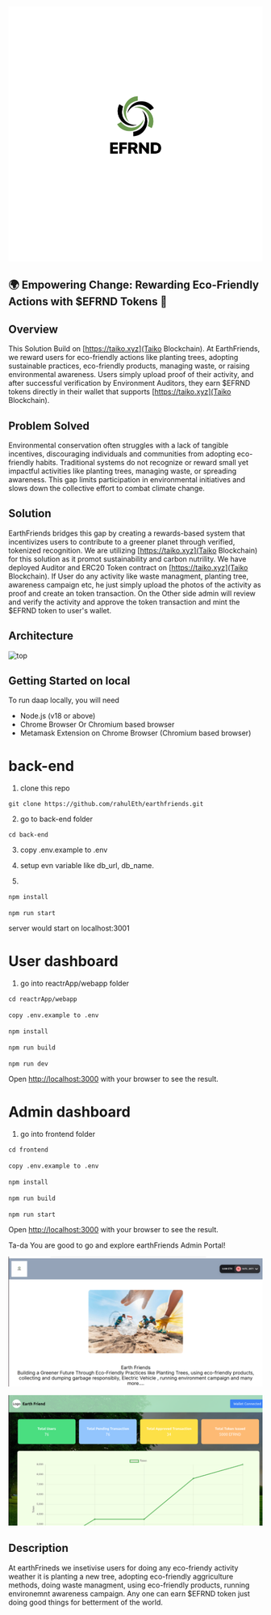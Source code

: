![Logo](docs/efrnd.svg)


## 🌍 Empowering Change: Rewarding Eco-Friendly Actions with $EFRND Tokens 🌱

## Overview

This Solution Build on [https://taiko.xyz](Taiko Blockchain). At EarthFriends, we reward users for eco-friendly actions like planting trees, adopting sustainable practices, eco-friendly products, managing waste, or raising environmental awareness. Users simply upload proof of their activity, and after successful verification by Environment Auditors, they earn $EFRND tokens directly in their wallet that supports [https://taiko.xyz](Taiko Blockchain).

## Problem Solved

Environmental conservation often struggles with a lack of tangible incentives, discouraging individuals and communities from adopting eco-friendly habits. Traditional systems do not recognize or reward small yet impactful activities like planting trees, managing waste, or spreading awareness. This gap limits participation in environmental initiatives and slows down the collective effort to combat climate change.

## Solution

EarthFriends bridges this gap by creating a rewards-based system that incentivizes users to contribute to a greener planet through verified, tokenized recognition. 
We are utilizing [https://taiko.xyz](Taiko Blockchain) for this solution as it promot sustainability and carbon nutrility. We have deployed Auditor and ERC20 Token contract on [https://taiko.xyz](Taiko Blockchain).
If User do any activity like waste managment, planting tree, awareness campaign etc, he just simply upload the photos of the activity as proof and create an token transaction. On the Other side admin will review and verify the activity and approve the token transaction and mint the $EFRND token to user's wallet.

## Architecture

![top](./docs/earth-friends-architecture.drawio)

## Getting Started on local 

To run daap locally, you will need

- Node.js (v18 or above)
- Chrome Browser Or Chromium based browser
- Metamask Extension on Chrome Browser (Chromium based browser)

# back-end

1. clone this repo

```
git clone https://github.com/rahulEth/earthfriends.git
```

2.  go to back-end folder

```
cd back-end
```

3. copy .env.example to .env 

4. setup evn variable like db_url, db_name.

5. 
```
npm install

npm run start

```
server would start on localhost:3001

# User dashboard

1. go into reactrApp/webapp folder

```
cd reactrApp/webapp

copy .env.example to .env 

npm install

npm run build

npm run dev

```
Open [http://localhost:3000](http://localhost:3000) with your browser to see the result.

# Admin dashboard

1. go into frontend folder

```
cd frontend

copy .env.example to .env 

npm install

npm run build

npm run start

```
Open [http://localhost:3000](http://localhost:3000) with your browser to see the result.


Ta-da You are good to go and explore earthFriends Admin Portal!


![top](./docs/user-dashboard.png)


![top](./docs/admin-dashboard.png)




## Description

At earthFrineds we insetivise users for doing any eco-friendy activity weather it is planting a new tree, adopting eco-friendly aggriculture methods, doing waste managment, using eco-friendly products, running environemnt awareness campaign. Any one can earn $EFRND token just doing good things for betterment of the world. 